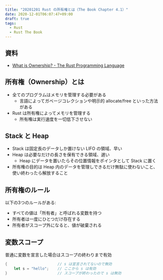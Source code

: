 ```yaml
---
title: "20201201 Rust の所有権とは（The Book Chapter 4.1）"
date: 2020-12-01T06:07:47+09:00
draft: true
tags:
  - Rust
  - Rust The Book
---
```


## 資料

- [What is Ownership? - The Rust Programming Language](https://doc.rust-lang.org/book/ch04-01-what-is-ownership.html)

## 所有権（Ownership）とは

- 全てのプログラムはメモリを管理する必要がある
    - 言語によってガベージコレクションや明示的 allocate/free といった方法がある
- Rust は所有権によってメモリを管理する
    - 所有権は実行速度を一切低下させない

## Stack と Heap

- Stack は固定長のデータしか置けない LIFO の領域、早い
- Heap は必要なだけの長さを保有できる領域、遅い
    - Heap にデータを置いたらその位置情報をポインタとして Stack に置く
- 所有権の目的は Heap 内のデータを管理しできるだけ無駄に使わないこと、使い終わったら解放すること

## 所有権のルール

以下の3つのルールがある:

- すべての値は「所有者」と呼ばれる変数を持つ
- 所有者は一度にひとつだけ存在する
- 所有者がスコープ外になると、値が破棄される

## 変数スコープ

普通に変数を宣言した場合はスコープの終わりまで有効

```rust
{                       // s は宣言されてないので無効
    let s = "hello";    // ここから s は有効
}                       // スコープが終わったので s は無効
```

